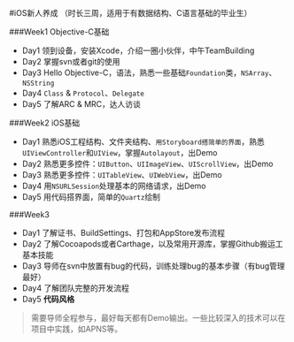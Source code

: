 #iOS新人养成
（时长三周，适用于有数据结构、C语言基础的毕业生）

###Week1 Objective-C基础

* Day1 领到设备，安装Xcode，介绍一圈小伙伴，中午TeamBuilding
* Day2 掌握svn或者git的使用
* Day3 Hello Objective-C，语法，熟悉一些基础`Foundation`类，`NSArray`、`NSString`
* Day4 `Class` & `Protocol`、`Delegate`
* Day5 了解ARC & MRC，达人访谈

###Week2 iOS基础

* Day1 熟悉iOS工程结构、文件夹结构、`用Storyboard搭简单的界面`，熟悉`UIViewController`和`UIView`，掌握`Autolayout`，出Demo
* Day2 熟悉更多控件：`UIButton`、`UIImageView`、`UIScrollView`，出Demo
* Day3 熟悉更多控件：`UITableView`、`UIWebView`，出Demo
* Day4 用`NSURLSession`处理基本的网络请求，出Demo
* Day5 用代码搭界面，简单的`Quartz`绘制

###Week3

* Day1 了解证书、BuildSettings、打包和AppStore发布流程
* Day2 了解Cocoapods或者Carthage，以及常用开源库，掌握Github搬运工基本技能
* Day3 导师在svn中放置有bug的代码，训练处理bug的基本步骤（有bug管理最好）
* Day4 了解团队完整的开发流程
* Day5 **代码风格**

> 需要导师全程参与，最好每天都有Demo输出。一些比较深入的技术可以在项目中实践，如APNS等。